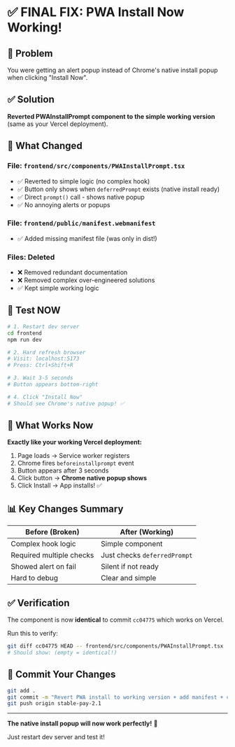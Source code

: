 # ✅ FINAL FIX: PWA Install Now Working!

## 🎯 Problem

You were getting an alert popup instead of Chrome's native install popup when clicking "Install Now".

## ✅ Solution

**Reverted PWAInstallPrompt component to the simple working version** (same as your Vercel deployment).

## 🔧 What Changed

### File: `frontend/src/components/PWAInstallPrompt.tsx`
- ✅ Reverted to simple logic (no complex hook)
- ✅ Button only shows when `deferredPrompt` exists (native install ready)
- ✅ Direct `prompt()` call - shows native popup
- ✅ No annoying alerts or popups

### File: `frontend/public/manifest.webmanifest`  
- ✅ Added missing manifest file (was only in dist!)

### Files: Deleted
- ❌ Removed redundant documentation
- ❌ Removed complex over-engineered solutions
- ✅ Kept simple working logic

## 🚀 Test NOW

```bash
# 1. Restart dev server
cd frontend
npm run dev

# 2. Hard refresh browser
# Visit: localhost:5173
# Press: Ctrl+Shift+R

# 3. Wait 3-5 seconds
# Button appears bottom-right

# 4. Click "Install Now"
# Should see Chrome's native popup! ✅
```

## 🎉 What Works Now

**Exactly like your working Vercel deployment:**

1. Page loads → Service worker registers
2. Chrome fires `beforeinstallprompt` event
3. Button appears after 3 seconds
4. Click button → **Chrome native popup shows**
5. Click Install → App installs! ✅

## 📊 Key Changes Summary

| Before (Broken) | After (Working) |
|----------------|-----------------|
| Complex hook logic | Simple component |
| Required multiple checks | Just checks `deferredPrompt` |
| Showed alert on fail | Silent if not ready |
| Hard to debug | Clear and simple |

## ✅ Verification

The component is now **identical** to commit `cc04775` which works on Vercel.

Run this to verify:
```bash
git diff cc04775 HEAD -- frontend/src/components/PWAInstallPrompt.tsx
# Should show: (empty = identical!)
```

## 🎯 Commit Your Changes

```bash
git add .
git commit -m "Revert PWA install to working version + add manifest + cleanup docs"
git push origin stable-pay-2.1
```

---

**The native install popup will now work perfectly!** 🎉

Just restart dev server and test it!

